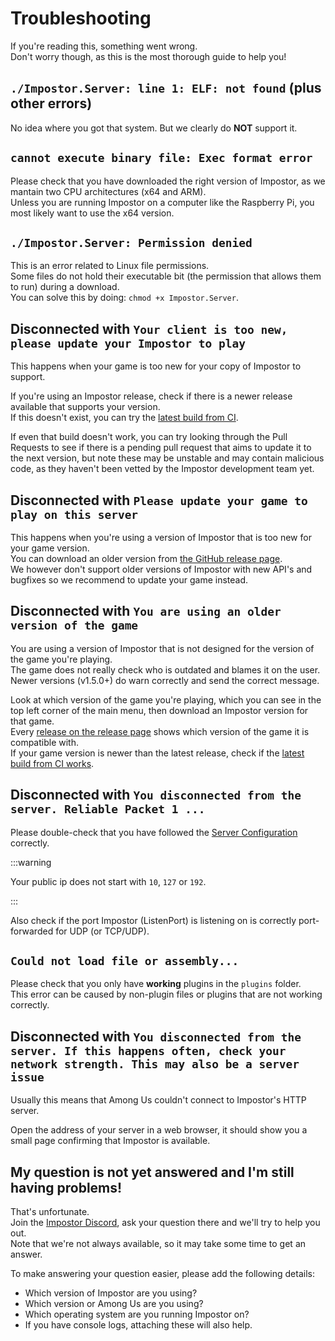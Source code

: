 # Troubleshooting

If you're reading this, something went wrong.\
Don't worry though, as this is the most thorough guide to help you!

## `./Impostor.Server: line 1: ELF: not found` (plus other errors)

No idea where you got that system. But we clearly do **NOT** support it.

## `cannot execute binary file: Exec format error`

Please check that you have downloaded the right version of Impostor, as we mantain two CPU architectures (x64 and ARM).\
Unless you are running Impostor on a computer like the Raspberry Pi, you most likely want to use the x64 version.

## `./Impostor.Server: Permission denied`

This is an error related to Linux file permissions.\
Some files do not hold their executable bit (the permission that allows them to run) during a download.\
You can solve this by doing: `chmod +x Impostor.Server`.

## Disconnected with `Your client is too new, please update your Impostor to play`

This happens when your game is too new for your copy of Impostor to support.

If you're using an Impostor release, check if there is a newer release available that supports your version.\
If this doesn't exist, you can try the [latest build from CI](https://nightly.link/Impostor/Impostor/workflows/ci/master).

If even that build doesn't work, you can try looking through the Pull Requests to see if there is a pending pull request that aims to update it to the next version, but note these may be unstable and may contain malicious code, as they haven't been vetted by the Impostor development team yet.

## Disconnected with `Please update your game to play on this server`

This happens when you're using a version of Impostor that is too new for your game version.\
You can download an older version from [the GitHub release page](https://github.com/Impostor/Impostor/releases).\
We however don't support older versions of Impostor with new API's and bugfixes so we recommend to update your game instead.

## Disconnected with `You are using an older version of the game`

You are using a version of Impostor that is not designed for the version of the game you're playing.\
The game does not really check who is outdated and blames it on the user.\
Newer versions (v1.5.0+) do warn correctly and send the correct message.

Look at which version of the game you're playing, which you can see in the top left corner of the main menu, then download an Impostor version for that game.\
Every [release on the release page](https://github.com/Impostor/Impostor/releases) shows which version of the game it is compatible with.\
If your game version is newer than the latest release, check if the [latest build from CI works](https://nightly.link/Impostor/Impostor/workflows/ci/master).

## Disconnected with `You disconnected from the server. Reliable Packet 1 ...`

Please double-check that you have followed the [Server Configuration](ServerConfiguration) correctly.

:::warning

Your public ip does not start with `10`, `127` or `192`.

:::

Also check if the port Impostor (ListenPort) is listening on is correctly port-forwarded for UDP (or TCP/UDP).

## `Could not load file or assembly...`

Please check that you only have **working** plugins in the `plugins` folder.\
This error can be caused by non-plugin files or plugins that are not working correctly.

## Disconnected with `You disconnected from the server. If this happens often, check your network strength. This may also be a server issue`

Usually this means that Among Us couldn't connect to Impostor's HTTP server.

Open the address of your server in a web browser, it should show you a small page confirming that Impostor is available.

## My question is not yet answered and I'm still having problems!

That's unfortunate.\
Join the [Impostor Discord](https://discord.gg/Mk3w6Tb), ask your question there and we'll try to help you out.\
Note that we're not always available, so it may take some time to get an answer.

To make answering your question easier, please add the following details:

- Which version of Impostor are you using?
- Which version or Among Us are you using?
- Which operating system are you running Impostor on?
- If you have console logs, attaching these will also help.